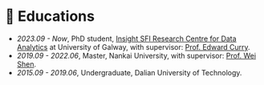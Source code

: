
# 📖 Educations
- *2023.09 - Now*, PhD student, [Insight SFI Research Centre for Data Analytics](https://www.insight-centre.org) at University of Galway, with supervisor: [Prof. Edward Curry](https://edwardcurry.org).
- *2019.09 - 2022.06*, Master, Nankai University, with supervisor: [Prof. Wei Shen](https://scholar.google.com/citations?user=Q_U6r_YAAAAJ&hl=en&authuser=1).
- *2015.09 - 2019.06*, Undergraduate, Dalian University of Technology.

